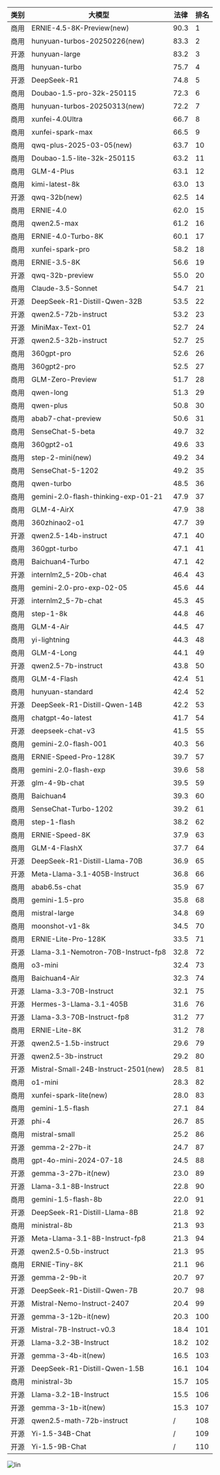 
| 类别 | 大模型                         | 法律 | 排名 |
|-----|------------------------------|---------|----|
|商用|ERNIE-4.5-8K-Preview(new)|90.3|1|
|商用|hunyuan-turbos-20250226(new)|83.3|2|
|开源|hunyuan-large|83.2|3|
|商用|hunyuan-turbo|75.7|4|
|开源|DeepSeek-R1|74.8|5|
|商用|Doubao-1.5-pro-32k-250115|72.3|6|
|商用|hunyuan-turbos-20250313(new)|72.2|7|
|商用|xunfei-4.0Ultra|66.7|8|
|商用|xunfei-spark-max|66.5|9|
|商用|qwq-plus-2025-03-05(new)|63.7|10|
|商用|Doubao-1.5-lite-32k-250115|63.2|11|
|商用|GLM-4-Plus|63.1|12|
|商用|kimi-latest-8k|63.0|13|
|开源|qwq-32b(new)|62.5|14|
|商用|ERNIE-4.0|62.0|15|
|商用|qwen2.5-max|61.2|16|
|商用|ERNIE-4.0-Turbo-8K|60.1|17|
|商用|xunfei-spark-pro|58.2|18|
|商用|ERNIE-3.5-8K|56.6|19|
|开源|qwq-32b-preview|55.0|20|
|商用|Claude-3.5-Sonnet|54.7|21|
|开源|DeepSeek-R1-Distill-Qwen-32B|53.5|22|
|开源|qwen2.5-72b-instruct|53.2|23|
|开源|MiniMax-Text-01|52.7|24|
|开源|qwen2.5-32b-instruct|52.7|25|
|商用|360gpt-pro|52.6|26|
|商用|360gpt2-pro|52.5|27|
|商用|GLM-Zero-Preview|51.7|28|
|商用|qwen-long|51.3|29|
|商用|qwen-plus|50.8|30|
|商用|abab7-chat-preview|50.6|31|
|商用|SenseChat-5-beta|49.7|32|
|商用|360gpt2-o1|49.6|33|
|商用|step-2-mini(new)|49.2|34|
|商用|SenseChat-5-1202|49.2|35|
|商用|qwen-turbo|48.5|36|
|商用|gemini-2.0-flash-thinking-exp-01-21|47.9|37|
|商用|GLM-4-AirX|47.9|38|
|商用|360zhinao2-o1|47.7|39|
|开源|qwen2.5-14b-instruct|47.1|40|
|商用|360gpt-turbo|47.1|41|
|商用|Baichuan4-Turbo|47.1|42|
|开源|internlm2_5-20b-chat|46.4|43|
|商用|gemini-2.0-pro-exp-02-05|45.6|44|
|开源|internlm2_5-7b-chat|45.3|45|
|商用|step-1-8k|44.8|46|
|商用|GLM-4-Air|44.5|47|
|商用|yi-lightning|44.3|48|
|商用|GLM-4-Long|44.1|49|
|开源|qwen2.5-7b-instruct|43.8|50|
|商用|GLM-4-Flash|42.4|51|
|商用|hunyuan-standard|42.4|52|
|开源|DeepSeek-R1-Distill-Qwen-14B|42.2|53|
|商用|chatgpt-4o-latest|41.7|54|
|开源|deepseek-chat-v3|41.5|55|
|商用|gemini-2.0-flash-001|40.3|56|
|商用|ERNIE-Speed-Pro-128K|39.7|57|
|商用|gemini-2.0-flash-exp|39.6|58|
|开源|glm-4-9b-chat|39.5|59|
|商用|Baichuan4|39.3|60|
|商用|SenseChat-Turbo-1202|39.2|61|
|商用|step-1-flash|38.2|62|
|商用|ERNIE-Speed-8K|37.9|63|
|商用|GLM-4-FlashX|37.7|64|
|开源|DeepSeek-R1-Distill-Llama-70B|36.9|65|
|开源|Meta-Llama-3.1-405B-Instruct|36.8|66|
|商用|abab6.5s-chat|35.9|67|
|商用|gemini-1.5-pro|35.8|68|
|商用|mistral-large|34.8|69|
|商用|moonshot-v1-8k|34.5|70|
|商用|ERNIE-Lite-Pro-128K|33.5|71|
|开源|Llama-3.1-Nemotron-70B-Instruct-fp8|32.8|72|
|商用|o3-mini|32.4|73|
|商用|Baichuan4-Air|32.3|74|
|开源|Llama-3.3-70B-Instruct|32.1|75|
|开源|Hermes-3-Llama-3.1-405B|31.6|76|
|开源|Llama-3.3-70B-Instruct-fp8|31.2|77|
|商用|ERNIE-Lite-8K|31.2|78|
|开源|qwen2.5-1.5b-instruct|29.6|79|
|开源|qwen2.5-3b-instruct|29.2|80|
|开源|Mistral-Small-24B-Instruct-2501(new)|28.5|81|
|商用|o1-mini|28.3|82|
|商用|xunfei-spark-lite(new)|28.0|83|
|商用|gemini-1.5-flash|27.1|84|
|开源|phi-4|26.7|85|
|商用|mistral-small|25.2|86|
|开源|gemma-2-27b-it|24.7|87|
|商用|gpt-4o-mini-2024-07-18|24.5|88|
|开源|gemma-3-27b-it(new)|23.0|89|
|开源|Llama-3.1-8B-Instruct|22.8|90|
|商用|gemini-1.5-flash-8b|22.0|91|
|开源|DeepSeek-R1-Distill-Llama-8B|21.8|92|
|商用|ministral-8b|21.3|93|
|开源|Meta-Llama-3.1-8B-Instruct-fp8|21.3|94|
|开源|qwen2.5-0.5b-instruct|21.3|95|
|商用|ERNIE-Tiny-8K|21.1|96|
|开源|gemma-2-9b-it|20.7|97|
|开源|DeepSeek-R1-Distill-Qwen-7B|20.7|98|
|开源|Mistral-Nemo-Instruct-2407|20.4|99|
|开源|gemma-3-12b-it(new)|20.3|100|
|开源|Mistral-7B-Instruct-v0.3|18.4|101|
|开源|Llama-3.2-3B-Instruct|18.2|102|
|开源|gemma-3-4b-it(new)|16.5|103|
|开源|DeepSeek-R1-Distill-Qwen-1.5B|16.1|104|
|商用|ministral-3b|15.7|105|
|开源|Llama-3.2-1B-Instruct|15.5|106|
|开源|gemma-3-1b-it(new)|15.3|107|
|开源|qwen2.5-math-72b-instruct|/|108|
|开源|Yi-1.5-34B-Chat|/|109|
|开源|Yi-1.5-9B-Chat|/|110|


![lin](../pic/法律.png)
